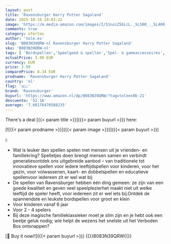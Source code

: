 ```yaml
---
layout: post
title: 'Ravensburger Harry Potter Sagaland'
date: 2025-10-16 19:03:22
image: 'https://m.media-amazon.com/images/I/51noiZ5bLcL._SL500_._SL400_.jpg'
comments: true
category: ofertas
author: 'tole.es'
slug: 'B083N39QRW-nl Ravensburger Harry Potter Sagaland'
sku: 'B083N39QRW-nl'
tags: [ 'Bordspellen','Speelgoed & spellen','Spel- & gameaccessoires','Tafelspellen','ravensburger','🇳🇱', ]
actualPrice: 3.99 EUR
currency: EUR
price: 3.99
comparePrice: 8.34 EUR
prodname: 'Ravensburger Harry Potter Sagaland'
country: 'nl'
flag: '🇳🇱'
brand: 'Ravensburger'
buyurl: 'https://www.amazon.nl/dp/B083N39QRW/?tag=tolees0b-21'
descuento: '52.16'
average: '7.68176470588235'
---
```


There's a deal [{{< param title >}}]({{< param buyurl >}})  here:

[![{{< param prodname >}}]({{< param image >}})]({{< param buyurl >}})

ℹ️:

- Wat is leuker dan spellen spelen met mensen uit je vrienden- en familiekring? Spelletjes doen brengt mensen samen en verbindt generatiesontdek ons uitgebreide aanbod – van traditionele tot innovatieve spellen voor iedere leeftijdspellen voor kinderen, voor het gezin, voor volwassenen, kaart- en dobbelspellen en educatieve spellenvoor iedereen zit er wel wat bij
- De spellen van Ravensburger hebben één ding gemeen: ze zijn van een goede kwaliteit en geven veel speelplezierhet maakt niet uit welke leeftijd de speler heeft, voor iedereen zit er wel iets bij.Ontdek de spannendste en leukste bordspellen voor groot en klein
- Voor kinderen vanaf 6 jaar
- Voor 2 - 4 spelers
- Bij deze magische familieklassieker moet je slim zijn en je hebt ook een beetje geluk nodig; wie helpt de wezens het snelste uit het Verboden Bos ontsnappen?

[🛒 Buy it now!!]({{< param buyurl >}})
{{<world>}}B083N39QRW{{</world>}}
